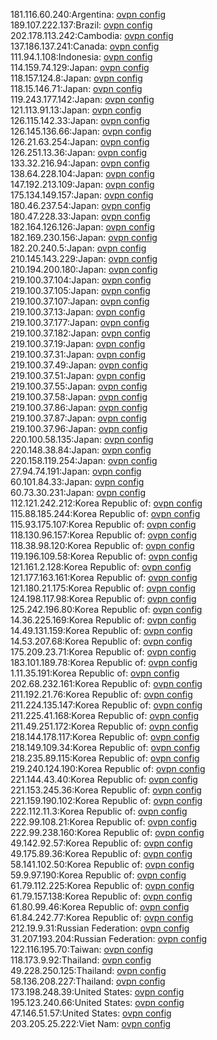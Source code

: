 181.116.60.240:Argentina: [ovpn config](vpn/181_116_60_240.ovpn)  
189.107.222.137:Brazil: [ovpn config](vpn/189_107_222_137.ovpn)  
202.178.113.242:Cambodia: [ovpn config](vpn/202_178_113_242.ovpn)  
137.186.137.241:Canada: [ovpn config](vpn/137_186_137_241.ovpn)  
111.94.1.108:Indonesia: [ovpn config](vpn/111_94_1_108.ovpn)  
114.159.74.129:Japan: [ovpn config](vpn/114_159_74_129.ovpn)  
118.157.124.8:Japan: [ovpn config](vpn/118_157_124_8.ovpn)  
118.15.146.71:Japan: [ovpn config](vpn/118_15_146_71.ovpn)  
119.243.177.142:Japan: [ovpn config](vpn/119_243_177_142.ovpn)  
121.113.91.13:Japan: [ovpn config](vpn/121_113_91_13.ovpn)  
126.115.142.33:Japan: [ovpn config](vpn/126_115_142_33.ovpn)  
126.145.136.66:Japan: [ovpn config](vpn/126_145_136_66.ovpn)  
126.21.63.254:Japan: [ovpn config](vpn/126_21_63_254.ovpn)  
126.251.13.36:Japan: [ovpn config](vpn/126_251_13_36.ovpn)  
133.32.216.94:Japan: [ovpn config](vpn/133_32_216_94.ovpn)  
138.64.228.104:Japan: [ovpn config](vpn/138_64_228_104.ovpn)  
147.192.213.109:Japan: [ovpn config](vpn/147_192_213_109.ovpn)  
175.134.149.157:Japan: [ovpn config](vpn/175_134_149_157.ovpn)  
180.46.237.54:Japan: [ovpn config](vpn/180_46_237_54.ovpn)  
180.47.228.33:Japan: [ovpn config](vpn/180_47_228_33.ovpn)  
182.164.126.126:Japan: [ovpn config](vpn/182_164_126_126.ovpn)  
182.169.230.156:Japan: [ovpn config](vpn/182_169_230_156.ovpn)  
182.20.240.5:Japan: [ovpn config](vpn/182_20_240_5.ovpn)  
210.145.143.229:Japan: [ovpn config](vpn/210_145_143_229.ovpn)  
210.194.200.180:Japan: [ovpn config](vpn/210_194_200_180.ovpn)  
219.100.37.104:Japan: [ovpn config](vpn/219_100_37_104.ovpn)  
219.100.37.105:Japan: [ovpn config](vpn/219_100_37_105.ovpn)  
219.100.37.107:Japan: [ovpn config](vpn/219_100_37_107.ovpn)  
219.100.37.13:Japan: [ovpn config](vpn/219_100_37_13.ovpn)  
219.100.37.177:Japan: [ovpn config](vpn/219_100_37_177.ovpn)  
219.100.37.182:Japan: [ovpn config](vpn/219_100_37_182.ovpn)  
219.100.37.19:Japan: [ovpn config](vpn/219_100_37_19.ovpn)  
219.100.37.31:Japan: [ovpn config](vpn/219_100_37_31.ovpn)  
219.100.37.49:Japan: [ovpn config](vpn/219_100_37_49.ovpn)  
219.100.37.51:Japan: [ovpn config](vpn/219_100_37_51.ovpn)  
219.100.37.55:Japan: [ovpn config](vpn/219_100_37_55.ovpn)  
219.100.37.58:Japan: [ovpn config](vpn/219_100_37_58.ovpn)  
219.100.37.86:Japan: [ovpn config](vpn/219_100_37_86.ovpn)  
219.100.37.87:Japan: [ovpn config](vpn/219_100_37_87.ovpn)  
219.100.37.96:Japan: [ovpn config](vpn/219_100_37_96.ovpn)  
220.100.58.135:Japan: [ovpn config](vpn/220_100_58_135.ovpn)  
220.148.38.84:Japan: [ovpn config](vpn/220_148_38_84.ovpn)  
220.158.119.254:Japan: [ovpn config](vpn/220_158_119_254.ovpn)  
27.94.74.191:Japan: [ovpn config](vpn/27_94_74_191.ovpn)  
60.101.84.33:Japan: [ovpn config](vpn/60_101_84_33.ovpn)  
60.73.30.231:Japan: [ovpn config](vpn/60_73_30_231.ovpn)  
112.121.242.212:Korea Republic of: [ovpn config](vpn/112_121_242_212.ovpn)  
115.88.185.244:Korea Republic of: [ovpn config](vpn/115_88_185_244.ovpn)  
115.93.175.107:Korea Republic of: [ovpn config](vpn/115_93_175_107.ovpn)  
118.130.96.157:Korea Republic of: [ovpn config](vpn/118_130_96_157.ovpn)  
118.38.98.120:Korea Republic of: [ovpn config](vpn/118_38_98_120.ovpn)  
119.196.109.58:Korea Republic of: [ovpn config](vpn/119_196_109_58.ovpn)  
121.161.2.128:Korea Republic of: [ovpn config](vpn/121_161_2_128.ovpn)  
121.177.163.161:Korea Republic of: [ovpn config](vpn/121_177_163_161.ovpn)  
121.180.21.175:Korea Republic of: [ovpn config](vpn/121_180_21_175.ovpn)  
124.198.117.98:Korea Republic of: [ovpn config](vpn/124_198_117_98.ovpn)  
125.242.196.80:Korea Republic of: [ovpn config](vpn/125_242_196_80.ovpn)  
14.36.225.169:Korea Republic of: [ovpn config](vpn/14_36_225_169.ovpn)  
14.49.131.159:Korea Republic of: [ovpn config](vpn/14_49_131_159.ovpn)  
14.53.207.68:Korea Republic of: [ovpn config](vpn/14_53_207_68.ovpn)  
175.209.23.71:Korea Republic of: [ovpn config](vpn/175_209_23_71.ovpn)  
183.101.189.78:Korea Republic of: [ovpn config](vpn/183_101_189_78.ovpn)  
1.11.35.191:Korea Republic of: [ovpn config](vpn/1_11_35_191.ovpn)  
202.68.232.161:Korea Republic of: [ovpn config](vpn/202_68_232_161.ovpn)  
211.192.21.76:Korea Republic of: [ovpn config](vpn/211_192_21_76.ovpn)  
211.224.135.147:Korea Republic of: [ovpn config](vpn/211_224_135_147.ovpn)  
211.225.41.168:Korea Republic of: [ovpn config](vpn/211_225_41_168.ovpn)  
211.49.251.172:Korea Republic of: [ovpn config](vpn/211_49_251_172.ovpn)  
218.144.178.117:Korea Republic of: [ovpn config](vpn/218_144_178_117.ovpn)  
218.149.109.34:Korea Republic of: [ovpn config](vpn/218_149_109_34.ovpn)  
218.235.89.115:Korea Republic of: [ovpn config](vpn/218_235_89_115.ovpn)  
219.240.124.190:Korea Republic of: [ovpn config](vpn/219_240_124_190.ovpn)  
221.144.43.40:Korea Republic of: [ovpn config](vpn/221_144_43_40.ovpn)  
221.153.245.36:Korea Republic of: [ovpn config](vpn/221_153_245_36.ovpn)  
221.159.190.102:Korea Republic of: [ovpn config](vpn/221_159_190_102.ovpn)  
222.112.11.3:Korea Republic of: [ovpn config](vpn/222_112_11_3.ovpn)  
222.99.108.21:Korea Republic of: [ovpn config](vpn/222_99_108_21.ovpn)  
222.99.238.160:Korea Republic of: [ovpn config](vpn/222_99_238_160.ovpn)  
49.142.92.57:Korea Republic of: [ovpn config](vpn/49_142_92_57.ovpn)  
49.175.89.36:Korea Republic of: [ovpn config](vpn/49_175_89_36.ovpn)  
58.141.102.50:Korea Republic of: [ovpn config](vpn/58_141_102_50.ovpn)  
59.9.97.190:Korea Republic of: [ovpn config](vpn/59_9_97_190.ovpn)  
61.79.112.225:Korea Republic of: [ovpn config](vpn/61_79_112_225.ovpn)  
61.79.157.138:Korea Republic of: [ovpn config](vpn/61_79_157_138.ovpn)  
61.80.99.46:Korea Republic of: [ovpn config](vpn/61_80_99_46.ovpn)  
61.84.242.77:Korea Republic of: [ovpn config](vpn/61_84_242_77.ovpn)  
212.19.9.31:Russian Federation: [ovpn config](vpn/212_19_9_31.ovpn)  
31.207.193.204:Russian Federation: [ovpn config](vpn/31_207_193_204.ovpn)  
122.116.195.70:Taiwan: [ovpn config](vpn/122_116_195_70.ovpn)  
118.173.9.92:Thailand: [ovpn config](vpn/118_173_9_92.ovpn)  
49.228.250.125:Thailand: [ovpn config](vpn/49_228_250_125.ovpn)  
58.136.208.227:Thailand: [ovpn config](vpn/58_136_208_227.ovpn)  
173.198.248.39:United States: [ovpn config](vpn/173_198_248_39.ovpn)  
195.123.240.66:United States: [ovpn config](vpn/195_123_240_66.ovpn)  
47.146.51.57:United States: [ovpn config](vpn/47_146_51_57.ovpn)  
203.205.25.222:Viet Nam: [ovpn config](vpn/203_205_25_222.ovpn)  
